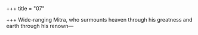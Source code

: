 +++
title = "07"

+++
Wide-ranging Mitra, who surmounts heaven through his greatness and earth through his renown—  
